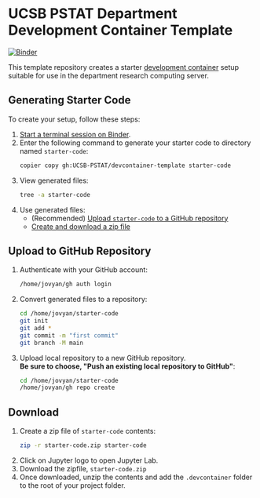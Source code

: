 # UCSB PSTAT Department Development Container Template

[![Binder](https://mybinder.org/badge_logo.svg)](https://mybinder.org/v2/gh/UCSB-PSTAT/devcontainer-template/HEAD?urlpath=terminals%2F1)

This template repository creates a starter [development container](https://computing.pstat.ucsb.edu/docs/devcontainer.html) setup suitable for use in the department research computing server.

## Generating Starter Code

To create your setup, follow these steps:

1. [Start a terminal session on Binder](https://mybinder.org/v2/gh/UCSB-PSTAT/devcontainer-template/HEAD?urlpath=terminals%2F1).
1. Enter the following command to generate your starter code to directory named `starter-code`: 
    ```bash
    copier copy gh:UCSB-PSTAT/devcontainer-template starter-code
    ```
1. View generated files:
    ```bash
    tree -a starter-code
    ```
1. Use generated files:  
    - (Recommended) [Upload `starter-code` to a GitHub repository](#upload-to-github-repository) 
    - [Create and download a zip file](#download)

## Upload to GitHub Repository

1. Authenticate with your GitHub account:
    ```bash
    /home/jovyan/gh auth login
    ```
1. Convert generated files to a repository:
    ```bash
    cd /home/jovyan/starter-code
    git init
    git add *
    git commit -m "first commit"
    git branch -M main
    ```
1. Upload local repository to a new GitHub repository.  
    **Be sure to choose, "Push an existing local repository to GitHub"**:
    ```bash
    cd /home/jovyan/starter-code
    /home/jovyan/gh repo create 
    ```

## Download

1. Create a zip file of `starter-code` contents:
    ```bash
    zip -r starter-code.zip starter-code
    ```
1. Click on Jupyter logo to open Jupyter Lab.
1. Download the zipfile, `starter-code.zip`
1. Once downloaded, unzip the contents and add the `.devcontainer` folder to the root of your project folder.

